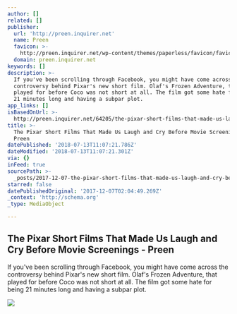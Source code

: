 ```yaml
---
author: []
related: []
publisher:
  url: 'http://preen.inquirer.net'
  name: Preen
  favicon: >-
    http://preen.inquirer.net/wp-content/themes/paperless/favicon/favicon-16x16.png
  domain: preen.inquirer.net
keywords: []
description: >-
  If you've been scrolling through Facebook, you might have come across the
  controversy behind Pixar's new short film. Olaf's Frozen Adventure, that
  played for before Coco was not short at all. The film got some hate for being
  21 minutes long and having a subpar plot.
app_links: []
isBasedOnUrl: >-
  http://preen.inquirer.net/64205/the-pixar-short-films-that-made-us-laugh-and-cry-before-movie-screenings
title: >-
  The Pixar Short Films That Made Us Laugh and Cry Before Movie Screenings -
  Preen
datePublished: '2018-07-13T11:07:21.786Z'
dateModified: '2018-07-13T11:07:21.301Z'
via: {}
inFeed: true
sourcePath: >-
  _posts/2017-12-07-the-pixar-short-films-that-made-us-laugh-and-cry-before-movi.md
starred: false
datePublishedOriginal: '2017-12-07T02:04:49.269Z'
_context: 'http://schema.org'
_type: MediaObject

---
```

<article style=""><h1>The Pixar Short Films That Made Us Laugh and Cry Before Movie Screenings - Preen</h1><p>If you've been scrolling through Facebook, you might have come across the controversy behind Pixar's new short film. Olaf's Frozen Adventure, that played for before Coco was not short at all. The film got some hate for being 21 minutes long and having a subpar plot.</p><img src="http://preen.inquirer.net/files/2017/12/Dec6-Pixar.jpg" /></article>